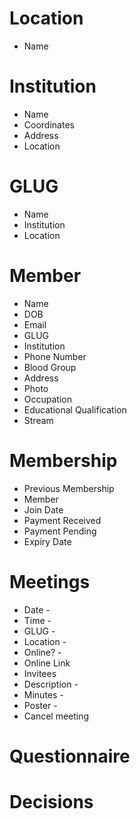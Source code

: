 # Location

- Name

# Institution

- Name
- Coordinates
- Address
- Location

# GLUG

- Name
- Institution
- Location

# Member

- Name
- DOB
- Email
- GLUG
- Institution
- Phone Number
- Blood Group
- Address
- Photo
- Occupation
- Educational Qualification
- Stream

# Membership

- Previous Membership
- Member
- Join Date
- Payment Received
- Payment Pending
- Expiry Date

# Meetings

- Date - 
- Time -
- GLUG -
- Location -
- Online? - 
- Online Link
- Invitees
- Description - 
- Minutes - 
- Poster - 
- Cancel meeting

# Questionnaire

# Decisions

